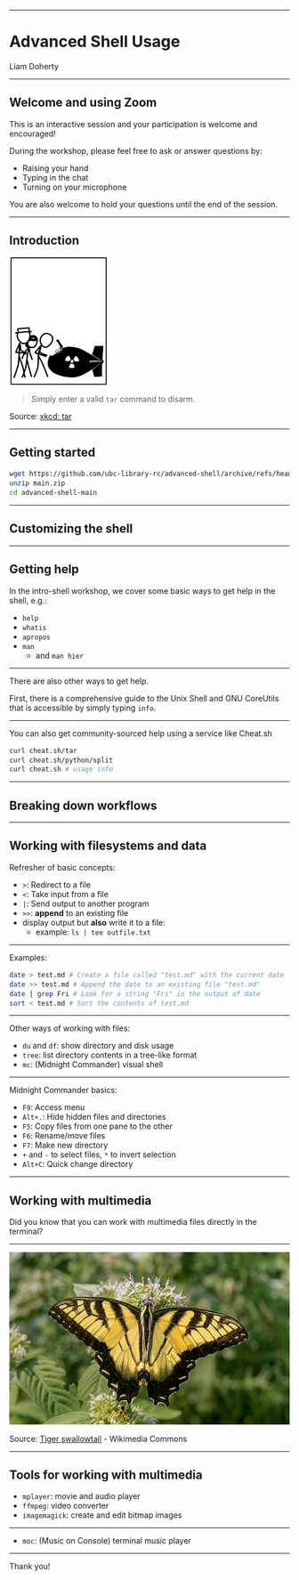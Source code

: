 <!-- effect=matrix -->

---

# Advanced Shell Usage

Liam Doherty

<!-- fg=white bg=blue -->

---

## Welcome and using Zoom

This is an interactive session and your participation is welcome and encouraged!

During the workshop, please feel free to ask or answer questions by:

- Raising your hand
- Typing in the chat
- Turning on your microphone

You are also welcome to hold your questions until the end of the session.

---

## Introduction

![](tartest.png)

> Simply enter a valid `tar` command to disarm.

Source: [xkcd: tar](https://xkcd.com/1168/)

---

## Getting started

```bash
wget https://github.com/ubc-library-rc/advanced-shell/archive/refs/heads/main.zip
unzip main.zip
cd advanced-shell-main
```

---

## Customizing the shell


---

## Getting help

In the intro-shell workshop, we cover some basic ways to get help in the shell, e.g.:

* `help`
* `whatis`
* `apropos`
* `man`
  * and `man hier`

---

There are also other ways to get help.

First, there is a comprehensive guide to the Unix Shell and GNU CoreUtils that is accessible by simply typing `info`.

---

You can also get community-sourced help using a service like Cheat.sh

```bash
curl cheat.sh/tar
curl cheat.sh/python/split
curl cheat.sh # usage info
```

---

## Breaking down workflows


---

## Working with filesystems and data

Refresher of basic concepts:

- `>`: Redirect to a file
- `<`: Take input from a file
- `|`: Send output to another program
- `>>`: **append** to an existing file
- display output but **also** write it to a file:
  - example: `ls | tee outfile.txt`

---

Examples:

```bash
date > test.md # Create a file called "test.md" with the current date
date >> test.md # Append the date to an existing file "test.md"
date | grep Fri # Look for a string "Fri" in the output of date
sort < test.md # Sort the contents of test.md
```

---

Other ways of working with files:

- `du` and `df`: show directory and disk usage
- `tree`: list directory contents in a tree-like format
- `mc`: (Midnight Commander) visual shell

---

Midnight Commander basics:

- `F9`: Access menu
- `Alt+.`: Hide hidden files and directories
- `F5`: Copy files from one pane to the other
- `F6`: Rename/move files
- `F7`: Make new directory
- `+` and `-` to select files, `*` to invert selection
- `Alt+C`: Quick change directory

---

## Working with multimedia

Did you know that you can work with multimedia files directly in the terminal?

---

![](tiger.jpg)

Source: [Tiger swallowtail](https://commons.wikimedia.org/wiki/File:Tiger_swallowtail_(74863).jpg) - Wikimedia Commons

---

## Tools for working with multimedia

- `mplayer`: movie and audio player
- `ffmpeg`: video converter
- `imagemagick`: create and edit bitmap images

---

- `moc`: (Music on Console) terminal music player

---

Thank you!

<!-- effect=explosions -->
